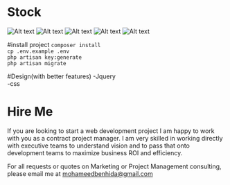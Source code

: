 # Stock
![Alt text](http://i.imgur.com/QJJB5qz.png "Optional title")
![Alt text](http://i.imgur.com/twUv3WJ.png "Optional title")
![Alt text](http://i.imgur.com/RPaIsyC.png "Optional title")
![Alt text](http://i.imgur.com/GdPHGSn.png "Optional title")
![Alt text](http://i.imgur.com/QPhF8lZ.png "Optional title")

#install project
`composer install`</br>
`cp .env.example .env `</br>
`php artisan key:generate`</br>
`php artisan migrate`</br>

#Design(with better features)
-Jquery</br>
-css
</br>
# Hire Me</br>

If you are looking to start a web development project I am happy to work with you as a contract project manager. I am very skilled in working directly with executive teams to understand vision and to pass that onto development teams to maximize business ROI and efficiency.</br>

For all requests or quotes on Marketing or Project Management consulting, please email me at mohameedbenhida@gmail.com
